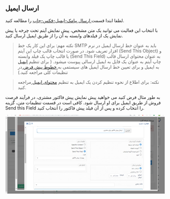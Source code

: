 ﻿## ارسال ایمیل 



لطفا ابتدا قسمت[ ارسال پیامک-ایمیل-فکس-چاپ](https://github.com/1stco/PayamGostarDocs/blob/master/help%202.5.4/Settings/Personalization-crm/Overview/Process-design/Create-a-work-cycle/Activity/Send%20SMS%2C%20email/Send%20SMS%2C%20email.md) را مطالعه کنید.


با انتخاب این فعالیت می توانید یک متن مشخص، پیش نمایش آیتم تحت چرخه یا پیش نمایش یک از فیلدهای وابسته به آن را از طریق ایمیل ارسال کنید.

> نکته مهم:  برای این کار یک خط SMTP باید به عنوان خط ارسال ایمیل در نرم افزار تعریف شود. در صورت انتخاب قالب چاپ این آیتم (Send This Object) و یا قالب چاپ یک فیلد وابسته (Send This Field) به عنوان محتوای ارسال قالب چاپ آیتم به عنوان یک فایل به ایمیل ارسالی پیوست میشود. ( برای تنظیم [ایمیل](https://github.com/1stco/PayamGostarDocs/blob/master/help%202.5.4/Settings/General-settings/email-s/email-s.md) به ایمیل و برای تعیین خط ارسال ایمیل های سیستمی به[ خطوط پیش فرض ](https://github.com/1stco/PayamGostarDocs/blob/master/help%202.5.4/Settings/General-settings/Default-lines/Default-lines.md)در تنظیمات کلی  مراجعه کنید.)


> نکته: برای اطلاع از نحوه تنظیم کردن یک ایمیل به تنظیم [محتوای ایمیل ](https://github.com/1stco/PayamGostarDocs/blob/master/help%202.5.4/Marketing/email/send-group-email/2-tanzim-matn-email/2-tanzim-matn-email.md)مراجعه کنید.

به طور مثال فرض کنید می خواهید پیش نمایش پیش فاکتور مشتری، در فرآیند فرصت فروش از طریق ایمیل برای او ارسال شود. کافی است در قسمت تنظیمات متن، گزینه Send this  Field را انتخاب کرده و پس از آن فیلد پیش فاکتور را انتخاب کنید.

![](SendEmail1.png)


